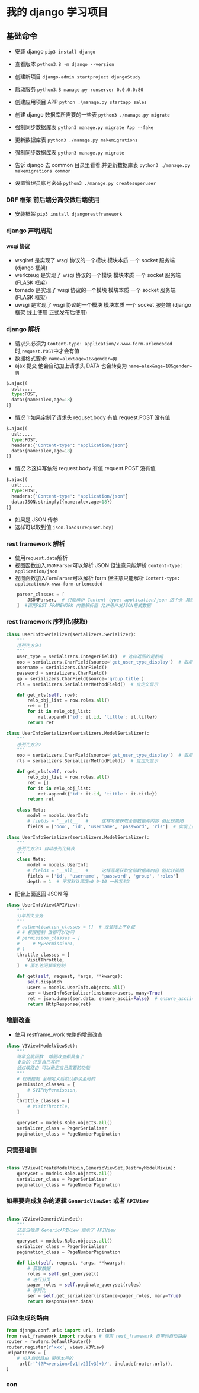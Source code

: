 # 我的 django 学习项目

## 基础命令

- 安装 django `pip3 install django`
- 查看版本 `python3.8 -m django --version`
- 创建新项目 `django-admin startproject djangoStudy`
- 启动服务 `python3.8 manage.py runserver 0.0.0.0:80`

- 创建应用项目 APP `python .\manage.py startapp sales`

- 创建 django 数据库所需要的一些表 `python3 ./manage.py migrate`
- 强制同步数据库表 `python3 manage.py migrate App --fake`

- 更新数据库表 `python3 ./manage.py makemigrations`
- 强制同步数据库表 `python3 manage.py migrate`
- 告诉 django 去 common 目录里看看,并更新数据库表 `python3 ./manage.py makemigrations common`
- 设置管理员账号密码 `python3 ./manage.py createsuperuser`

### DRF 框架 前后端分离仅做后端使用

- 安装框架 `pip3 install djangorestframework`

### django 声明周期

#### wsgi 协议

- wsgiref 是实现了 wsgi 协议的一个模块 模块本质 一个 socket 服务端 (django 框架)
- werkzeug 是实现了 wsgi 协议的一个模块 模块本质 一个 socket 服务端 (FLASK 框架)
- tornado 是实现了 wsgi 协议的一个模块 模块本质 一个 socket 服务端 (FLASK 框架)
- uwsgi 是实现了 wsgi 协议的一个模块 模块本质 一个 socket 服务端 (django 框架 线上使用 正式发布后使用)

### django 解析

- 请求头必须为 `Content-type: application/x-www-form-urlencoded` 时,`request.POST`中才会有值
- 数据格式要求: `name=alex&age=18&gender=男`
- ajax 提交 他会自动加上请求头 DATA 也会转变为 `name=alex&age=18&gender=男`

```py
$.ajax{(
  usl:...,
  type:POST,
  data:{name:alex,age=18}
)}
```

- 情况 1:如果定制了请求头 requset.body 有值 request.POST 没有值

```py
$.ajax{(
  usl:...,
  type:POST,
  headers:{'Content-type': "application/json"}
  data:{name:alex,age=18}
)}
```

- 情况 2:这样写依然 request.body 有值 request.POST 没有值

```py
$.ajax{(
  usl:...,
  type:POST,
  headers:{'Content-type': "application/json"}
  data:JSON.stringfy({name:alex,age=18})
)}
```

- 如果是 JSON 传参
- 这样可以取到值 `json.loads(requset.boy)`

### rest framework 解析

- 使用`request.data`解析
- 视图函数加入`JSONParser`可以解析 JSON 但注意只能解析 `Content-type: application/json`
- 视图函数加入`FormParser`可以解析 form 但注意只能解析 `Content-type: application/x-www-form-urlencoded`

```py
    parser_classes = [
        JSONParser,  # 只能解析 Content-type: application/json 这个头 其他头报错
    ]  #调用REST_FRAMEWORK 内置解析器 允许用户发JSON格式数据
```

### rest framework 序列化(获取)

```py
class UserInfoSerializer(serializers.Serializer):
    """
    序列化方法1
    """
    user_type = serializers.IntegerField()  # 这样返回的是数组
    ooo = serializers.CharField(source='get_user_type_display')  # 取用户组对应的中文
    username = serializers.CharField()
    password = serializers.CharField()
    gp = serializers.CharField(source='group.title')
    rls = serializers.SerializerMethodField()  # 自定义显示

    def get_rls(self, row):
        relo_obj_list = row.roles.all()
        ret = []
        for it in relo_obj_list:
            ret.append({'id': it.id, 'tittle': it.title})
        return ret
```

```py
class UserInfoSerializer(serializers.ModelSerializer):
    """
    序列化方法2
    """
    ooo = serializers.CharField(source='get_user_type_display')  # 取用户组对应的中文
    rls = serializers.SerializerMethodField()  # 自定义显示

    def get_rls(self, row):
        relo_obj_list = row.roles.all()
        ret = []
        for it in relo_obj_list:
            ret.append({'id': it.id, 'tittle': it.title})
        return ret

    class Meta:
        model = models.UserInfo
        # fields = '__all__'  #     这样写是获取全部数据库内容 但比较简陋
        fields = ['ooo', 'id', 'username', 'password', 'rls']  # 实现上面一样的写法
```

```py
class UserInfoSerializer(serializers.ModelSerializer):
    """
    序列化方法3 自动序列化链表
    """
    class Meta:
        model = models.UserInfo
        # fields = '__all__'  #     这样写是获取全部数据库内容 但比较简陋
        fields = ['id', 'username', 'password', 'group', 'roles']
        depth = 1  # 不写默认深度=0 0-10 一般写到3

```

- 配合上面返回 JSON 等

```py
class UserInfoView(APIView):
    """
    订单相关业务
    """
    # authentication_classes = []  # 没登陆上不认证
    # # 权限控制 谁都可以访问
    # permission_classes = [
    #     # MyPermission1,
    # ]
    throttle_classes = [
        VisitThrottle,
    ]  # 匿名访问频率控制

    def get(self, request, *args, **kwargs):
        self.dispatch
        users = models.UserInfo.objects.all()
        ser = UserInfoSerializer(instance=users, many=True)
        ret = json.dumps(ser.data, ensure_ascii=False)  # ensure_ascii=False 显示中文
        return HttpResponse(ret)
```

### 增删改查

- 使用 restframe_work 完整的增删改查

```py
class V3View(ModelViewSet):
    """
    继承全能函数  增删改查都具备了
    复杂的 还是自己写吧
    通过改路由 可以确定自己需要的功能
    """
    # 权限控制 全局定义后默认都读全局的
    permission_classes = [
        # SVIPMyPermission,
    ]
    throttle_classes = [
        # VisitThrottle,
    ]

    queryset = models.Role.objects.all()
    serializer_class = PagerSerialiser
    pagination_class = PageNumberPagination
```

### 只需要增删

```py

class V3View(CreateModelMixin,GenericViewSet,DestroyModelMixin):
    queryset = models.Role.objects.all()
    serializer_class = PagerSerialiser
    pagination_class = PageNumberPagination
```

### 如果要完成复杂的逻辑 `GenericViewSet` 或者 `APIView`

```py

class V2View(GenericViewSet):
    """
    还是没啥用 GenericAPIView 继承了 APIView
    """
    queryset = models.Role.objects.all()
    serializer_class = PagerSerialiser
    pagination_class = PageNumberPagination

    def list(self, request, *args, **kwargs):
        # 获取数据
        roles = self.get_queryset()
        # 进行分页
        pager_roles = self.paginate_queryset(roles)
        # 序列化
        ser = self.get_serializer(instance=pager_roles, many=True)
        return Response(ser.data)

```

### 自动生成的路由

```py
from django.conf.urls import url, include
from rest_framework import routers # 使用 rest_framework 自带的自动路由
router = routers.DefaultRouter()
router.register(r'xxx', views.V3View)
urlpatterns = [
    # 加入自动路由 带版本号的
     url(r'^(?P<version>[v1|v2][v3]+)/', include(router.urls)),
]
```

### con
